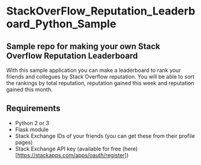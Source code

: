 # StackOverFlow_Reputation_Leaderboard_Python_Sample
## Sample repo for making your own Stack Overflow Reputation Leaderboard

With this sample application you can make a leaderboard to rank your friends and collegues by Stack Overflow reputation. You will be able to sort the rankings by total reputation, reputation gained this week and reputation gained this month.

## Requirements
* Python 2 or 3
* Flask module
* Stack Exchange IDs of your friends (you can get these from their profile pages)
* Stack Exchange API key (available for free (here)[https://stackapps.com/apps/oauth/register])

